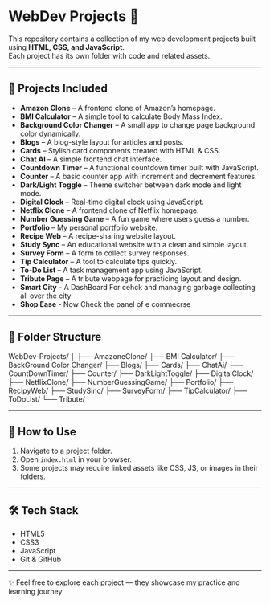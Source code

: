 # WebDev Projects 🚀  

This repository contains a collection of my web development projects built using **HTML, CSS, and JavaScript**.  
Each project has its own folder with code and related assets.  

---

## 📂 Projects Included  

- **Amazon Clone** – A frontend clone of Amazon’s homepage.  
- **BMI Calculator** – A simple tool to calculate Body Mass Index.  
- **Background Color Changer** – A small app to change page background color dynamically.  
- **Blogs** – A blog-style layout for articles and posts.  
- **Cards** – Stylish card components created with HTML & CSS.  
- **Chat AI** – A simple frontend chat interface.  
- **Countdown Timer** – A functional countdown timer built with JavaScript.  
- **Counter** – A basic counter app with increment and decrement features.  
- **Dark/Light Toggle** – Theme switcher between dark mode and light mode.  
- **Digital Clock** – Real-time digital clock using JavaScript.  
- **Netflix Clone** – A frontend clone of Netflix homepage.  
- **Number Guessing Game** – A fun game where users guess a number.  
- **Portfolio** – My personal portfolio website.  
- **Recipe Web** – A recipe-sharing website layout.  
- **Study Sync** – An educational website with a clean and simple layout.  
- **Survey Form** – A form to collect survey responses.  
- **Tip Calculator** – A tool to calculate tips quickly.  
- **To-Do List** – A task management app using JavaScript.  
- **Tribute Page** – A tribute webpage for practicing layout and design.
- **Smart City** - A DashBoard For cehck and managing garbage collecting all over the city
- **Shop Ease** - Now Check the panel of e commecrse 

---

## 📁 Folder Structure  

WebDev-Projects/
│
├── AmazoneClone/
├── BMI Calculator/
├── BackGround Color Changer/
├── Blogs/
├── Cards/
├── ChatAi/
├── CountDownTimer/
├── Counter/
├── DarkLightToggle/
├── DigitalClock/
├── NetflixClone/
├── NumberGuessingGame/
├── Portfolio/
├── RecipyWeb/
├── StudySinc/
├── SurveyForm/
├── TipCalculator/
├── ToDoList/
└── Tribute/


---

## 🚀 How to Use  
1. Navigate to a project folder.  
2. Open `index.html` in your browser.  
3. Some projects may require linked assets like CSS, JS, or images in their folders.  

---

## 🛠️ Tech Stack  
- HTML5  
- CSS3  
- JavaScript  
- Git & GitHub  

---

✨ Feel free to explore each project — they showcase my practice and learning journey 
